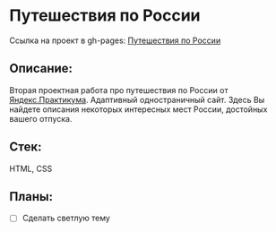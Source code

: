 # Путешествия по России

Ссылка на проект в gh-pages: [Путешествия по России](https://chashchinavera.github.io/russian-travel)

## Описание:
Вторая проектная работа про путешествия по России от [Яндекс.Практикума](https://practicum.yandex.ru/).
Адаптивный одностраничный сайт. Здесь Вы найдете описания некоторых интересных мест Poccии, достойных вашего отпуска.

## Стек:
HTML, CSS

## Планы:
- [ ] Сделать светлую тему